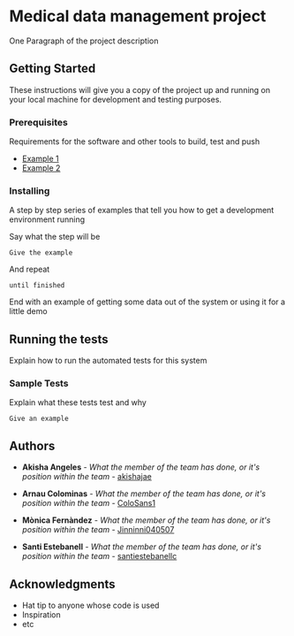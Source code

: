 # Medical data management project

One Paragraph of the project description


## Getting Started

These instructions will give you a copy of the project up and running on
your local machine for development and testing purposes.

### Prerequisites

Requirements for the software and other tools to build, test and push 
- [Example 1](https://www.example.com)
- [Example 2](https://www.example.com)

### Installing

A step by step series of examples that tell you how to get a development
environment running

Say what the step will be

    Give the example

And repeat

    until finished

End with an example of getting some data out of the system or using it
for a little demo

## Running the tests

Explain how to run the automated tests for this system

### Sample Tests

Explain what these tests test and why

    Give an example

## Authors

  - **Akisha Angeles** - *What the member of the team has done, or it's position within the team* -
    [akishajae](https://github.com/akishajae)

  - **Arnau Colominas** - *What the member of the team has done, or it's position within the team* -
    [ColoSans1](https://github.com/ColoSans1)

  - **Mònica Fernàndez** - *What the member of the team has done, or it's position within the team* -
    [Jinninni040507](https://github.com/Jinninni040507)

  - **Santi Estebanell** - *What the member of the team has done, or it's position within the team* -
    [santiestebanellc](https://github.com/santiestebanellc)

## Acknowledgments

  - Hat tip to anyone whose code is used
  - Inspiration
  - etc
